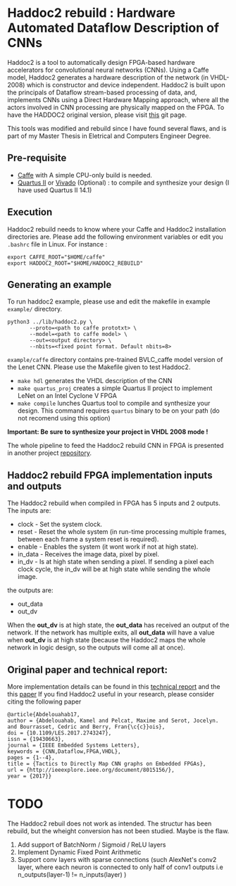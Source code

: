 # Haddoc2 rebuild :  Hardware Automated Dataflow Description of CNNs

Haddoc2 is a tool to automatically design FPGA-based hardware accelerators for convolutional neural networks (CNNs). Using a Caffe model, Haddoc2 generates a hardware description of the network (in VHDL-2008) which is constructor and device independent. Haddoc2 is built upon the principals of Dataflow stream-based processing of data, and, implements CNNs using a Direct Hardware Mapping approach, where all the actors involved in CNN processing are physically mapped on the FPGA.
To have the HADDOC2 original version, please visit [this](https://github.com/DreamIP/haddoc2) git page.

This tools was modified and rebuild since I have found several flaws, and is part of my Master Thesis in Eletrical and Computers Engineer Degree.


## Pre-requisite

-   [Caffe](https://github.com/BVLC/caffe) with A simple CPU-only build is needed.
-   [Quartus II](https://www.altera.com/downloads/download-center.html) or [Vivado](https://www.xilinx.com/support/download.html) (Optional) : to compile and synthesize your design (I have used Quartus II 14.1)

## Execution

Haddoc2 rebuild needs to know where your Caffe and Haddoc2 installation directories are. Please add the following environment variables or edit you `.bashrc` file in Linux. For instance :

    export CAFFE_ROOT="$HOME/caffe"
    export HADDOC2_ROOT="$HOME/HADDOC2_REBUILD"

## Generating an example

To run haddoc2 example, please use and edit the makefile in example `example/` directory.

    python3 ../lib/haddoc2.py \
           --proto=<path to caffe prototxt> \
           --model=<path to caffe model> \
           --out=<output directory> \
           --nbits=<fixed point format. Default nbits=8>

`example/caffe` directory contains pre-trained BVLC_caffe model version of the Lenet CNN. Please use the Makefile given to test Haddoc2.

-   `make hdl` generates the VHDL description of the CNN
-   `make quartus_proj` creates a simple Quartus II project to implement LeNet on an Intel Cyclone V FPGA
-   `make compile` lunches Quartus tool to compile and synthesize your design. This command requires `quartus` binary to be on your path (do not recomend using this option)

**Important: Be sure to synthesize your project in VHDL 2008 mode !**

The whole pipeline to feed the Haddoc2 rebuild CNN in FPGA is presented in another project [repository]().

## Haddoc2 rebuild FPGA implementation inputs and outputs

The Haddoc2 rebuild when compiled in FPGA has 5 inputs and 2 outputs. The inputs are:
* clock - Set the system clock.
* reset - Reset the whole system (in run-time processing multiple frames, between each frame a system reset is required).
* enable - Enables the system (it wont work if not at high state).
* in_data - Receives the image data, pixel by pixel.
* in_dv - Is at high state when sending a pixel. If sending a pixel each clock cycle, the in_dv will be at high state while sending the whole image.

the outputs are:
* out_data 
* out_dv

When the **out_dv** is at high state, the **out_data** has received an output of the network. If the network has multiple exits, all **out_data** will have a value when **out_dv** is at high state (because the Haddoc2 maps the whole network in logic design, so the outputs will come all at once). 
    
## Original paper and technical report:
More implementation details can be found in this [technical report](https://arxiv.org/abs/1705.04543) and the this [paper](https://arxiv.org/pdf/1712.04322.pdf)
If you find Haddoc2 useful in your research, please consider citing the following paper

    @article{Abdelouahab17,
    author = {Abdelouahab, Kamel and Pelcat, Maxime and Serot, Jocelyn. and Bourrasset, Cedric and Berry, Fran{\c{c}}ois},
    doi = {10.1109/LES.2017.2743247},
    issn = {19430663},
    journal = {IEEE Embedded Systems Letters},
    keywords = {CNN,Dataflow,FPGA,VHDL},
    pages = {1--4},
    title = {Tactics to Directly Map CNN graphs on Embedded FPGAs},
    url = {http://ieeexplore.ieee.org/document/8015156/},
    year = {2017}}

# TODO

The Haddoc2 rebuil does not work as intended. The structur has been rebuild, but the wheight conversion has not been studied. Maybe is the flaw. 

1.  Add support of BatchNorm / Sigmoid / ReLU layers
2.  Implement Dynamic Fixed Point Arithmetic
3.  Support conv layers with sparse connections (such AlexNet's conv2 layer, where each neuron is connected to only half of conv1 outputs i.e n_outputs(layer-1) != n_inputs(layer) )
